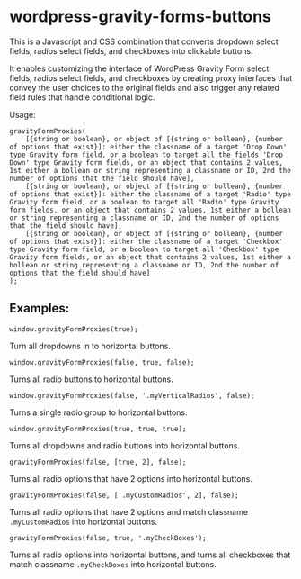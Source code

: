 # wordpress-gravity-forms-buttons
This is a Javascript and CSS combination that converts dropdown select fields, radios select fields, and checkboxes into clickable buttons.

It enables customizing the interface of WordPress Gravity Form select fields, radios select fields, and checkboxes by creating proxy interfaces that convey the user choices to the original fields and also trigger any related field rules that handle conditional logic.

Usage:

```
gravityFormProxies(
    [{string or boolean}, or object of [{string or bollean}, {number of options that exist}]: either the classname of a target 'Drop Down' type Gravity form field, or a boolean to target all the fields 'Drop Down' type Gravity form fields, or an object that contains 2 values, 1st either a bollean or string representing a classname or ID, 2nd the number of options that the field should have],
    [{string or boolean}, or object of [{string or bollean}, {number of options that exist}]: either the classname of a target 'Radio' type Gravity form field, or a boolean to target all 'Radio' type Gravity form fields, or an object that contains 2 values, 1st either a bollean or string representing a classname or ID, 2nd the number of options that the field should have],
    [{string or boolean}, or object of [{string or bollean}, {number of options that exist}]: either the classname of a target 'Checkbox' type Gravity form field, or a boolean to target all 'Checkbox' type Gravity form fields, or an object that contains 2 values, 1st either a bollean or string representing a classname or ID, 2nd the number of options that the field should have]
);
```

## Examples:

`window.gravityFormProxies(true);`

Turn all dropdowns in to horizontal buttons.


`window.gravityFormProxies(false, true, false);`

Turns all radio buttons to horizontal buttons.


`window.gravityFormProxies(false, '.myVerticalRadios', false);`

Turns a single radio group to horizontal buttons.


`window.gravityFormProxies(true, true, true);`

Turns all dropdowns and radio buttons into horizontal buttons.


`gravityFormProxies(false, [true, 2], false);`

Turns all radio options that have 2 options into horizontal buttons.


`gravityFormProxies(false, ['.myCustomRadios', 2], false);`

Turns all radio options that have 2 options and match classname `.myCustomRadios` into horizontal buttons.


`gravityFormProxies(false, true, '.myCheckBoxes');`

Turns all radio options into horizontal buttons, and turns all checkboxes that match classname `.myCheckBoxes` into horizontal buttons.
